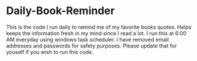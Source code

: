# Daily-Book-Reminder
This is the code I run daily to remind me of my favorite books quotes. Helps keeps the information fresh in my mind since I read a lot. I run this at 6:00 AM everyday using windows task scheduler. 
I have removed email addresses and passwords for safety purposes. Please update that for youself if you wish to run this code. 
